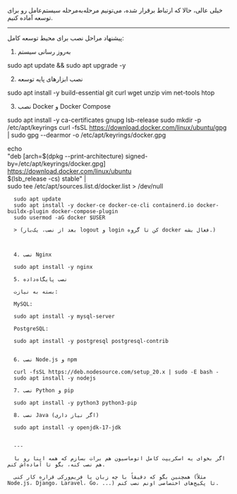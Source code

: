 خیلی عالی، حالا که ارتباط برقرار شده، می‌تونیم مرحله‌به‌مرحله سیستم‌عامل رو برای توسعه آماده کنیم.


---

پیشنهاد مراحل نصب برای محیط توسعه کامل:

1. به‌روز رسانی سیستم

sudo apt update && sudo apt upgrade -y

2. نصب ابزارهای پایه توسعه

sudo apt install -y build-essential git curl wget unzip vim net-tools htop

3. نصب Docker و Docker Compose

sudo apt install -y ca-certificates gnupg lsb-release
sudo mkdir -p /etc/apt/keyrings
curl -fsSL https://download.docker.com/linux/ubuntu/gpg | sudo gpg --dearmor -o /etc/apt/keyrings/docker.gpg

echo \
  "deb [arch=$(dpkg --print-architecture) signed-by=/etc/apt/keyrings/docker.gpg] https://download.docker.com/linux/ubuntu \
    $(lsb_release -cs) stable" | \
      sudo tee /etc/apt/sources.list.d/docker.list > /dev/null

      sudo apt update
      sudo apt install -y docker-ce docker-ce-cli containerd.io docker-buildx-plugin docker-compose-plugin
      sudo usermod -aG docker $USER

      > (بعد از نصب، یک‌بار logout و login کن تا گروه docker فعال بشه.)



      4. نصب Nginx

      sudo apt install -y nginx

      5. نصب پایگاه‌داده

      بسته به نیازت:

      MySQL:

      sudo apt install -y mysql-server

      PostgreSQL:

      sudo apt install -y postgresql postgresql-contrib


      6. نصب Node.js و npm

      curl -fsSL https://deb.nodesource.com/setup_20.x | sudo -E bash -
      sudo apt install -y nodejs

      7. نصب Python و pip

      sudo apt install -y python3 python3-pip

      8. نصب Java (اگر نیاز داری)

      sudo apt install -y openjdk-17-jdk


      ---

      اگر بخوای یه اسکریپت کامل اتوماسیون هم برات بسازم که همه اینا رو با هم نصب کنه، بگو تا آماده‌اش کنم.

      همچنین بگو که دقیقاً با چه زبان یا فریم‌ورکی قراره کار کنی (مثلاً Node.js، Django، Laravel، Go، ...) تا پکیج‌های اختصاصی اونم نصب کنم.

      
